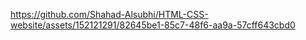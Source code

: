 




https://github.com/Shahad-Alsubhi/HTML-CSS-website/assets/152121291/82645be1-85c7-48f6-aa9a-57cff643cbd0


